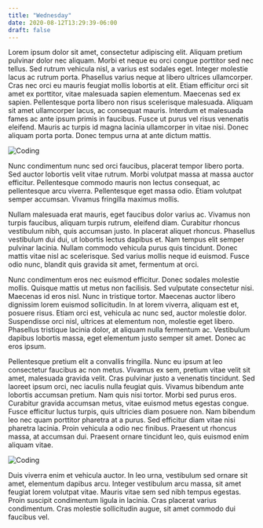 ```yaml
---
title: "Wednesday"
date: 2020-08-12T13:29:39-06:00
draft: false
---
```


Lorem ipsum dolor sit amet, consectetur adipiscing elit. Aliquam pretium pulvinar dolor nec aliquam. Morbi et neque eu orci congue porttitor sed nec tellus. Sed rutrum vehicula nisl, a varius est sodales eget. Integer molestie lacus ac rutrum porta. Phasellus varius neque at libero ultrices ullamcorper. Cras nec orci eu mauris feugiat mollis lobortis at elit. Etiam efficitur orci sit amet ex porttitor, vitae malesuada sapien elementum. Maecenas sed ex sapien. Pellentesque porta libero non risus scelerisque malesuada. Aliquam sit amet ullamcorper lacus, ac consequat mauris. Interdum et malesuada fames ac ante ipsum primis in faucibus. Fusce ut purus vel risus venenatis eleifend. Mauris ac turpis id magna lacinia ullamcorper in vitae nisi. Donec aliquam porta porta. Donec tempus urna at ante dictum mattis.

![Coding](/coding.jpg)

Nunc condimentum nunc sed orci faucibus, placerat tempor libero porta. Sed auctor lobortis velit vitae rutrum. Morbi volutpat massa at massa auctor efficitur. Pellentesque commodo mauris non lectus consequat, ac pellentesque arcu viverra. Pellentesque eget massa odio. Etiam volutpat semper accumsan. Vivamus fringilla maximus mollis.

Nullam malesuada erat mauris, eget faucibus dolor varius ac. Vivamus non turpis faucibus, aliquam turpis rutrum, eleifend diam. Curabitur rhoncus vestibulum nibh, quis accumsan justo. In placerat aliquet rhoncus. Phasellus vestibulum dui dui, ut lobortis lectus dapibus et. Nam tempus elit semper pulvinar lacinia. Nullam commodo vehicula purus quis tincidunt. Donec mattis vitae nisl ac scelerisque. Sed varius mollis neque id euismod. Fusce odio nunc, blandit quis gravida sit amet, fermentum at orci.

Nunc condimentum eros nec euismod efficitur. Donec sodales molestie mollis. Quisque mattis ut metus non facilisis. Sed vulputate consectetur nisi. Maecenas id eros nisl. Nunc in tristique tortor. Maecenas auctor libero dignissim lorem euismod sollicitudin. In at lorem viverra, aliquam est et, posuere risus. Etiam orci est, vehicula ac nunc sed, auctor molestie dolor. Suspendisse orci nisl, ultrices at elementum non, molestie eget libero. Phasellus tristique lacinia dolor, at aliquam nulla fermentum ac. Vestibulum dapibus lobortis massa, eget elementum justo semper sit amet. Donec ac eros ipsum.

Pellentesque pretium elit a convallis fringilla. Nunc eu ipsum at leo consectetur faucibus ac non metus. Vivamus ex sem, pretium vitae velit sit amet, malesuada gravida velit. Cras pulvinar justo a venenatis tincidunt. Sed laoreet ipsum orci, nec iaculis nulla feugiat quis. Vivamus bibendum ante lobortis accumsan pretium. Nam quis nisi tortor. Morbi sed purus eros. Curabitur gravida accumsan metus, vitae euismod metus egestas congue. Fusce efficitur luctus turpis, quis ultricies diam posuere non. Nam bibendum leo nec quam porttitor pharetra at a purus. Sed efficitur diam vitae nisi pharetra lacinia. Proin vehicula a odio nec finibus. Praesent ut rhoncus massa, at accumsan dui. Praesent ornare tincidunt leo, quis euismod enim aliquam vitae.

![Coding](/coding2.jpg)

Duis viverra enim et vehicula auctor. In leo urna, vestibulum sed ornare sit amet, elementum dapibus arcu. Integer vestibulum arcu massa, sit amet feugiat lorem volutpat vitae. Mauris vitae sem sed nibh tempus egestas. Proin suscipit condimentum ligula in lacinia. Cras placerat varius condimentum. Cras molestie sollicitudin augue, sit amet commodo dui faucibus vel.